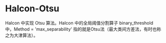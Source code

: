 # Halcon-Otsu
Halcon 中实现 Otsu 算法。Halcon 中的全局阈值分割算子 binary_threshold 中，Method = 'max_separability' 指的就是Otsu法（最大类间方差法，有时也称之为大津算法）。 

